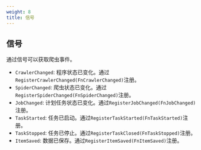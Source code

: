 ```yaml
---
weight: 8
title: 信号
---
```


## 信号

通过信号可以获取爬虫事件。

* `CrawlerChanged`: 程序状态已变化。通过`RegisterCrawlerChanged(FnCrawlerChanged)`注册。
* `SpiderChanged`: 爬虫状态已变化。通过`RegisterSpiderChanged(FnSpiderChanged)`注册。
* `JobChanged`: 计划任务状态已变化。通过`RegisterJobChanged(FnJobChanged)`注册。
* `TaskStarted`: 任务已启动。通过`RegisterTaskStarted(FnTaskStarted)`注册。
* `TaskStopped`: 任务已停止。通过`RegisterTaskClosed(FnTaskStopped)`注册。
* `ItemSaved`: 数据已保存。通过`RegisterItemSaved(FnItemSaved)`注册。